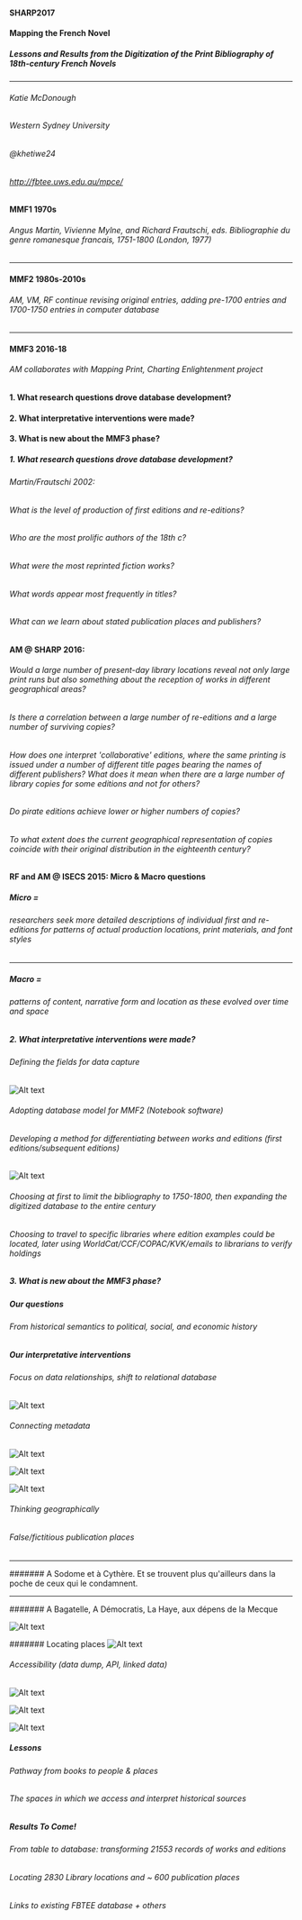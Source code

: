 #### SHARP2017

#### **Mapping the French Novel**
##### **Lessons and Results from the Digitization of the Print Bibliography of 18th-century French Novels**
---
###### Katie McDonough
###### Western Sydney University
###### @khetiwe24

###### http://fbtee.uws.edu.au/mpce/


#### MMF1		1970s	
###### Angus Martin, Vivienne Mylne, and Richard Frautschi, eds. *Bibliographie du genre romanesque francais, 1751-1800* (London, 1977)
---
#### MMF2		1980s-2010s 
###### AM, VM, RF continue revising original entries, adding pre-1700 entries and 1700-1750 entries in computer database
---
#### MMF3		2016-18	
###### AM collaborates with Mapping Print, Charting Enlightenment project


#### 1. What research questions drove database development?
#### 2. What interpretative interventions were made?
#### 3. What is new about the MMF3 phase?


##### 1. What research questions drove database development?


###### Martin/Frautschi 2002: 
###### What is the level of production of first editions and re-editions?
###### Who are the most prolific authors of the 18th c?
###### What were the most reprinted fiction works?
###### What words appear most frequently in titles?
###### What can we learn about stated publication places and publishers?


#### AM @ SHARP 2016:
###### Would a large number of present-day library locations reveal not only large print runs but also something about the reception of works in different geographical areas?


###### Is there a correlation between a large number of re-editions and a large number of surviving copies? 


###### How does one interpret 'collaborative' editions, where the same printing is issued under a number of different title pages bearing the names of different publishers? What does it mean when there are a large number of library copies for some editions and not for others?


###### Do pirate editions achieve lower or higher numbers of copies? 


###### To what extent does the current geographical representation of copies coincide with their original distribution in the eighteenth century?


#### RF and AM @ ISECS 2015: Micro & Macro questions
##### **Micro** = 

###### researchers seek more detailed descriptions of individual first and re-editions for patterns of actual production locations, print materials, and font styles

---

##### **Macro** = 
###### patterns of content, narrative form and location as these evolved over time and space 


##### 2. What interpretative interventions were made?


###### Defining the fields for data capture
![Alt text](images/MMF_fields)

###### Adopting database model for MMF2 (Notebook software)


###### Developing a method for differentiating between works and editions (first editions/subsequent editions)
![Alt text](images/MMF_identifiers)

###### Choosing at first to limit the bibliography to 1750-1800, then expanding the digitized database to the entire century


###### Choosing to travel to specific libraries where edition examples could be located, later using WorldCat/CCF/COPAC/KVK/emails to librarians to verify holdings


##### 3. What is new about the MMF3 phase?

	
##### Our questions
###### From historical semantics to political, social, and economic history


##### Our interpretative interventions


###### Focus on data relationships, shift to relational database
![Alt text](images/notebook_export.png)


###### Connecting metadata
![Alt text](images/BnF_graph)


![Alt text](images/bnf_export.png)


![Alt text](images/BnF_FRBR_example.jpg)


###### Thinking geographically


###### False/fictitious publication places

---

####### A Sodome et à Cythère. Et se trouvent plus qu'ailleurs dans la poche de ceux qui le condamnent.

---

####### A Bagatelle, A Démocratis, La Haye, aux dépens de la Mecque

![Alt text](images/fictitious_imprints.png)


####### Locating places
![Alt text](images/place_geolocation_errors.png)


###### Accessibility (data dump, API, linked data)
![Alt text](images/FBTEE_download.png)


![Alt text](images/linked_places_table)


![Alt text](images/BnF_libraire_scrape)


##### Lessons
###### Pathway from books to people & places
###### The spaces in which we access and interpret historical sources 


##### Results To Come!
###### From table to database: transforming 21553 records of works and editions 
###### Locating 2830 Library locations and ~ 600 publication places
###### Links to existing FBTEE database + others




















